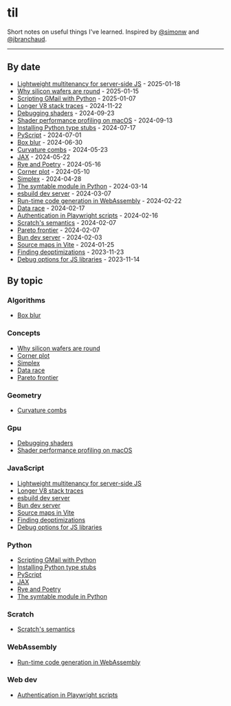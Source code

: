 # til

Short notes on useful things I've learned. Inspired by [@simonw](https://github.com/simonw/til) and [@jbranchaud](https://github.com/jbranchaud/til).

---

## By date

- [Lightweight multitenancy for server-side JS](./js/2025-01-18-Lightweight-multitenancy.md) - 2025-01-18
- [Why silicon wafers are round](./concepts/2025-01-15-Why-silicon-wafers-are-round.md) - 2025-01-15
- [Scripting GMail with Python](./python/2025-01-07-scripting-GMail.md) - 2025-01-07
- [Longer V8 stack traces](./js/2024-11-22-Longer-Node-stack-traces.md) - 2024-11-22
- [Debugging shaders](./gpu/2024-09-23-Debugging-shaders.md) - 2024-09-23
- [Shader performance profiling on macOS](./gpu/2024-09-13-Shader-performance-profiling.md) - 2024-09-13
- [Installing Python type stubs](./python/2024-07-17-installing-Python-type-stubs.md) - 2024-07-17
- [PyScript](./python/2024-07-01-PyScript.md) - 2024-07-01
- [Box blur](./algorithms/2024-06-30-Box-blur.ipynb) - 2024-06-30
- [Curvature combs](./geometry/2024-05-23-Curvature-combs.ipynb) - 2024-05-23
- [JAX](./python/2024-05-22-JAX.md) - 2024-05-22
- [Rye and Poetry](./python/2024-05-16-Rye-and-Poetry.md) - 2024-05-16
- [Corner plot](./concepts/2024-05-10-Corner-plot.md) - 2024-05-10
- [Simplex](./concepts/2024-04-28-Simplex.md) - 2024-04-28
- [The symtable module in Python](./python/2024-03-14-The-symtable-module.md) - 2024-03-14
- [esbuild dev server](./js/2024-03-07-esbuild-dev-server.md) - 2024-03-07
- [Run-time code generation in WebAssembly](./wasm/2024-02-22-Run-time-code-generation.md) - 2024-02-22
- [Data race](./concepts/2024-02-17-Data-race.md) - 2024-02-17
- [Authentication in Playwright scripts](./webdev/2024-02-16-Authentication-in-Playwright-scripts.md) - 2024-02-16
- [Scratch's semantics](./scratch/2024-02-07-Scratch-looping-semantics.md) - 2024-02-07
- [Pareto frontier](./concepts/2024-02-07-Pareto-frontier.md) - 2024-02-07
- [Bun dev server](./js/2024-02-03-Bun-dev-server.md) - 2024-02-03
- [Source maps in Vite](./js/2024-01-25-Source-maps-in-Vite.md) - 2024-01-25
- [Finding deoptimizations](./js/2023-11-23-Finding-deoptimizations.md) - 2023-11-23
- [Debug options for JS libraries](./js/2023-11-14-Debug-options.md) - 2023-11-14

## By topic

### Algorithms

- [Box blur](./algorithms/2024-06-30-Box-blur.ipynb)

### Concepts

- [Why silicon wafers are round](./concepts/2025-01-15-Why-silicon-wafers-are-round.md)
- [Corner plot](./concepts/2024-05-10-Corner-plot.md)
- [Simplex](./concepts/2024-04-28-Simplex.md)
- [Data race](./concepts/2024-02-17-Data-race.md)
- [Pareto frontier](./concepts/2024-02-07-Pareto-frontier.md)

### Geometry

- [Curvature combs](./geometry/2024-05-23-Curvature-combs.ipynb)

### Gpu

- [Debugging shaders](./gpu/2024-09-23-Debugging-shaders.md)
- [Shader performance profiling on macOS](./gpu/2024-09-13-Shader-performance-profiling.md)

### JavaScript

- [Lightweight multitenancy for server-side JS](./js/2025-01-18-Lightweight-multitenancy.md)
- [Longer V8 stack traces](./js/2024-11-22-Longer-Node-stack-traces.md)
- [esbuild dev server](./js/2024-03-07-esbuild-dev-server.md)
- [Bun dev server](./js/2024-02-03-Bun-dev-server.md)
- [Source maps in Vite](./js/2024-01-25-Source-maps-in-Vite.md)
- [Finding deoptimizations](./js/2023-11-23-Finding-deoptimizations.md)
- [Debug options for JS libraries](./js/2023-11-14-Debug-options.md)

### Python

- [Scripting GMail with Python](./python/2025-01-07-scripting-GMail.md)
- [Installing Python type stubs](./python/2024-07-17-installing-Python-type-stubs.md)
- [PyScript](./python/2024-07-01-PyScript.md)
- [JAX](./python/2024-05-22-JAX.md)
- [Rye and Poetry](./python/2024-05-16-Rye-and-Poetry.md)
- [The symtable module in Python](./python/2024-03-14-The-symtable-module.md)

### Scratch

- [Scratch's semantics](./scratch/2024-02-07-Scratch-looping-semantics.md)

### WebAssembly

- [Run-time code generation in WebAssembly](./wasm/2024-02-22-Run-time-code-generation.md)

### Web dev

- [Authentication in Playwright scripts](./webdev/2024-02-16-Authentication-in-Playwright-scripts.md)
